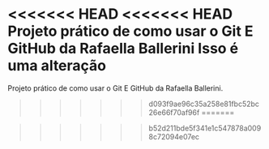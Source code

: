 <<<<<<< HEAD
<<<<<<< HEAD
Projeto prático de como usar o Git E GitHub da Rafaella Ballerini
Isso é uma alteração
=======
Projeto prático de como usar o Git E GitHub da Rafaella Ballerini.
>>>>>>> d093f9ae96c35a258e81fbc52bc26e66f70af96f
=======

>>>>>>> b52d211bde5f341e1c547878a0098c72094e07ec
